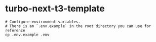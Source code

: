 # turbo-next-t3-template

```
# Configure environment variables.
# There is an `.env.example` in the root directory you can use for reference
cp .env.example .env
```
